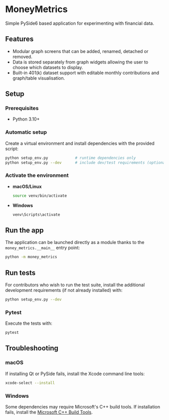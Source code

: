 # MoneyMetrics

Simple PySide6 based application for experimenting with financial data.

## Features

* Modular graph screens that can be added, renamed, detached or removed.
* Data is stored separately from graph widgets allowing the user to choose
  which datasets to display.
* Built-in 401(k) dataset support with editable monthly contributions and
  graph/table visualisation.

## Setup

### Prerequisites
- Python 3.10+

### Automatic setup

Create a virtual environment and install dependencies with the provided script:

```bash
python setup_env.py            # runtime dependencies only
python setup_env.py --dev      # include dev/test requirements (optional)
```

### Activate the environment

- **macOS/Linux**

  ```bash
  source venv/bin/activate
  ```

- **Windows**

  ```bash
  venv\Scripts\activate
  ```

## Run the app

The application can be launched directly as a module thanks to the
``money_metrics.__main__`` entry point:

```bash
python -m money_metrics
```

## Run tests

For contributors who wish to run the test suite, install the additional
development requirements (if not already installed) with:

```bash
python setup_env.py --dev
```

### Pytest

Execute the tests with:

```bash
pytest
```

## Troubleshooting

### macOS

If installing Qt or PySide fails, install the Xcode command line tools:

```bash
xcode-select --install
```

### Windows

Some dependencies may require Microsoft's C++ build tools. If installation
fails, install the [Microsoft C++ Build Tools](https://visualstudio.microsoft.com/visual-cpp-build-tools/).

